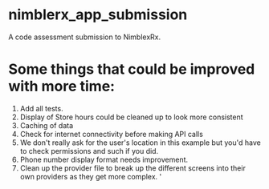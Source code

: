 # nimblerx_app_submission

A code assessment submission to NimblexRx.

# Some things that could be improved with more time:
1. Add all tests.
2. Display of Store hours could be cleaned up to look more consistent
3. Caching of data
4. Check for internet connectivity before making API calls
5. We don't really ask for the user's location in this example but you'd have to check permissions and such if you did.
6. Phone number display format needs improvement.
7. Clean up the provider file to break up the different screens into their own providers as they get more complex.  '
